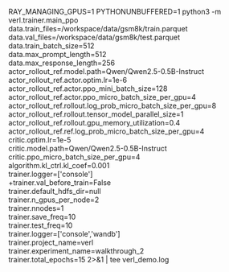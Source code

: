 RAY_MANAGING_GPUS=1 PYTHONUNBUFFERED=1 python3 -m verl.trainer.main_ppo \
 data.train_files=/workspace/data/gsm8k/train.parquet \
 data.val_files=/workspace/data/gsm8k/test.parquet \
 data.train_batch_size=512 \
 data.max_prompt_length=512 \
 data.max_response_length=256 \
 actor_rollout_ref.model.path=Qwen/Qwen2.5-0.5B-Instruct \
 actor_rollout_ref.actor.optim.lr=1e-6 \
 actor_rollout_ref.actor.ppo_mini_batch_size=128 \
 actor_rollout_ref.actor.ppo_micro_batch_size_per_gpu=4 \
 actor_rollout_ref.rollout.log_prob_micro_batch_size_per_gpu=8 \
 actor_rollout_ref.rollout.tensor_model_parallel_size=1 \
 actor_rollout_ref.rollout.gpu_memory_utilization=0.4 \
 actor_rollout_ref.ref.log_prob_micro_batch_size_per_gpu=4 \
 critic.optim.lr=1e-5 \
 critic.model.path=Qwen/Qwen2.5-0.5B-Instruct \
 critic.ppo_micro_batch_size_per_gpu=4 \
 algorithm.kl_ctrl.kl_coef=0.001 \
 trainer.logger=['console'] \
 +trainer.val_before_train=False \
 trainer.default_hdfs_dir=null \
 trainer.n_gpus_per_node=2 \
 trainer.nnodes=1 \
 trainer.save_freq=10 \
 trainer.test_freq=10 \
 trainer.logger=['console','wandb'] \
 trainer.project_name=verl \
 trainer.experiment_name=walkthrough_2 \
 trainer.total_epochs=15 2>&1 | tee verl_demo.log
